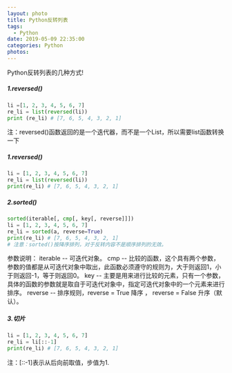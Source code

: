 ```yaml
---
layout: photo
title: Python反转列表
tags:
  - Python
date: 2019-05-09 22:35:00
categories: Python
photos:
---
```

Python反转列表的几种方式!
<!--more-->
##### 1.reversed()
```python
li =[1, 2, 3, 4, 5, 6, 7]
re_li = list(reversed(li))
print (re_li) # [7, 6, 5, 4, 3, 2, 1]
```
注：reversed()函数返回的是一个迭代器，而不是一个List，所以需要list函数转换一下
##### 1.reversed()
```python
li = [1, 2, 3, 4, 5, 6, 7]
re_li = list(reversed(li))
print(re_li) # [7, 6, 5, 4, 3, 2, 1]
```

##### 2.sorted()
```python
sorted(iterable[, cmp[, key[, reverse]]])
li = [1, 2, 3, 4, 5, 6, 7] 
re_li = sorted(a, reverse=True) 
print(re_li) # [7, 6, 5, 4, 3, 2, 1]
# 注意：sorted()按降序排列，对于反转内容不是顺序排列的无效。
```
参数说明：
	iterable -- 可迭代对象。
	cmp -- 比较的函数，这个具有两个参数，参数的值都是从可迭代对象中取出，此函数必须遵守的规则为，大于则返回1，小于则返回-1，等于则返回0。
	key -- 主要是用来进行比较的元素，只有一个参数，具体的函数的参数就是取自于可迭代对象中，指定可迭代对象中的一个元素来进行排序。
	reverse -- 排序规则，reverse = True 降序 ， reverse = False 升序（默认）。
##### 3.切片
```python
li = [1, 2, 3, 4, 5, 6, 7] 
re_li = li[::-1] 
print(re_li) # [7, 6, 5, 4, 3, 2, 1]
```
注：[::-1]表示从后向前取值，步值为1.
